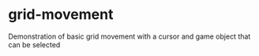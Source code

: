 # grid-movement
Demonstration of basic grid movement with a cursor and game object that can be selected
